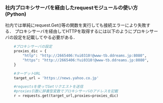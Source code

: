 ### 社内プロキシサーバを経由したrequestモジュールの使い方(Python)
社内では単純にrequest.Get()等の関数を実行しても接続エラーにより失敗する．
プロキシサーバを経由してHTTPを取得するには以下のようにプロキシサーバの設定を記載してやる必要がある．

```python
    #プロキシサーバの設定
    proxies_dic = {
        "http": "http://2665406:Yui0310!@www-tb.ddreams.jp:8080",
        "https": "http://2665406:Yui0310!@www-tb.ddreams.jp:8080",
    }

    #ターゲットURL
    target_url = 'https://news.yahoo.co.jp'

    #requestsを使ってGetリクエストを送信
    #proxies引数に辞書型変数でプロキシサーバのアドレスを記載
    r = requests.get(target_url,proxies=proxies_dic)
```
